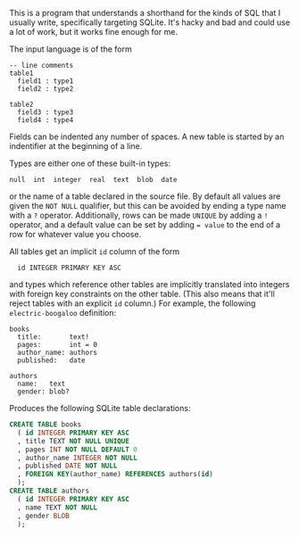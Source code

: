 This is a program that understands a shorthand for the kinds
of SQL that I usually write, specifically targeting SQLite.
It's hacky and bad and could use a lot of work, but it works
fine enough for me.

The input language is of the form

~~~
-- line comments
table1
  field1 : type1
  field2 : type2

table2
  field3 : type3
  field4 : type4
~~~

Fields can be indented any number of spaces. A new table is
started by an indentifier at the beginning of a line.

Types are either one of these built-in types:

~~~
null  int  integer  real  text  blob  date
~~~

or the name of a table declared in the source file. By default
all values are given the `NOT NULL` qualifier, but this can be
avoided by ending a type name with a `?` operator. Additionally,
rows can be made `UNIQUE` by adding a `!` operator, and a
default value can be set by adding `= value` to the end of a
row for whatever value you choose.

All tables get an implicit `id` column of the form

~~~
  id INTEGER PRIMARY KEY ASC
~~~

and types which reference other tables are implicitly translated
into integers with foreign key constraints on the other table.
(This also means that it'll reject tables with an explicit
`id` column.)
For example, the following `electric-boogaloo` definition:

~~~
books
  title:       text!
  pages:       int = 0
  author_name: authors
  published:   date

authors
  name:   text
  gender: blob?
~~~

Produces the following SQLite table declarations:

~~~.sql
CREATE TABLE books
  ( id INTEGER PRIMARY KEY ASC
  , title TEXT NOT NULL UNIQUE
  , pages INT NOT NULL DEFAULT 0
  , author_name INTEGER NOT NULL
  , published DATE NOT NULL
  , FOREIGN KEY(author_name) REFERENCES authors(id)
  );
CREATE TABLE authors
  ( id INTEGER PRIMARY KEY ASC
  , name TEXT NOT NULL
  , gender BLOB
  );
~~~
